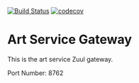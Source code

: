 [![Build Status](https://travis-ci.com/JamesCollerton/Art_Service_Gateway.svg?branch=master)](https://travis-ci.com/JamesCollerton/Art_Service_Gateway)
[![codecov](https://codecov.io/gh/JamesCollerton/Art_Service_Gateway/branch/master/graph/badge.svg)](https://codecov.io/gh/JamesCollerton/Art_Service_Gateway)

# Art Service Gateway

This is the art service Zuul gateway.

Port Number: 8762

